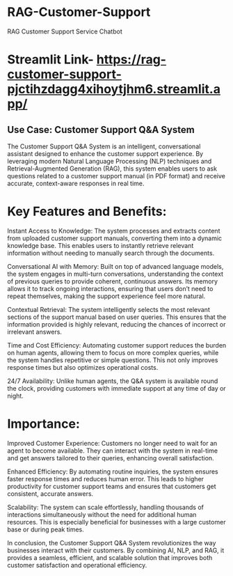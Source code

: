 # RAG-Customer-Support
RAG Customer Support Service Chatbot

# Streamlit Link- https://rag-customer-support-pjctihzdagg4xihoytjhm6.streamlit.app/

## Use Case: Customer Support Q&A System

The Customer Support Q&A System is an intelligent, conversational assistant designed to enhance the customer support experience. By leveraging modern Natural Language Processing (NLP) techniques and Retrieval-Augmented Generation (RAG), this system enables users to ask questions related to a customer support manual (in PDF format) and receive accurate, context-aware responses in real time.

# Key Features and Benefits:
Instant Access to Knowledge: The system processes and extracts content from uploaded customer support manuals, converting them into a dynamic knowledge base. This enables users to instantly retrieve relevant information without needing to manually search through the documents.

Conversational AI with Memory: Built on top of advanced language models, the system engages in multi-turn conversations, understanding the context of previous queries to provide coherent, continuous answers. Its memory allows it to track ongoing interactions, ensuring that users don’t need to repeat themselves, making the support experience feel more natural.

Contextual Retrieval: The system intelligently selects the most relevant sections of the support manual based on user queries. This ensures that the information provided is highly relevant, reducing the chances of incorrect or irrelevant answers.

Time and Cost Efficiency: Automating customer support reduces the burden on human agents, allowing them to focus on more complex queries, while the system handles repetitive or simple questions. This not only improves response times but also optimizes operational costs.

24/7 Availability: Unlike human agents, the Q&A system is available round the clock, providing customers with immediate support at any time of day or night.

# Importance:

Improved Customer Experience: Customers no longer need to wait for an agent to become available. They can interact with the system in real-time and get answers tailored to their queries, enhancing overall satisfaction.

Enhanced Efficiency: By automating routine inquiries, the system ensures faster response times and reduces human error. This leads to higher productivity for customer support teams and ensures that customers get consistent, accurate answers.

Scalability: The system can scale effortlessly, handling thousands of interactions simultaneously without the need for additional human resources. This is especially beneficial for businesses with a large customer base or during peak times.

In conclusion, the Customer Support Q&A System revolutionizes the way businesses interact with their customers. By combining AI, NLP, and RAG, it provides a seamless, efficient, and scalable solution that improves both customer satisfaction and operational efficiency.
